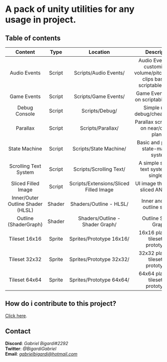 # A pack of unity utilities for any usage in project.

## Table of contents
| Content | Type | Location | Description |
| :---: | :---: | :---: | :---: |
| Audio Events | Script | Scripts/Audio Events/ | Audio Events with customizable volume/pitch/random clips based on scriptable objects |
| Game Events | Script | Scripts/Game Events/ | Game Events based on scriptable objects |
| Debug Console | Script | Scripts/Debug/ | Simple useful debug/cheat console  |
| Parallax | Script | Scripts/Parallax/ | Parallax script based on near/clipping planes |
| State Machine | Script | Scripts/State Machine/ | Basic and powerful state-machine system |
| Scrolling Text System | Script | Scripts/Scrolling Text/ | A simple scrolling text system with singleton |
| Sliced Filled Image | Script | Scripts/Extensions/Sliced Filled Image | UI image that can be sliced AND filled |
| Inner/Outer Outline Shader (HLSL) | Shader | Shaders/Outline - HLSL/ | Inner and outer outline shader |
| Outline (ShaderGraph) | Shader | Shaders/Outline - Shader Graph/ | Outline Shader Graph |
| Tileset 16x16 | Sprite | Sprites/Prototype 16x16/ | 16x16 platformer tileset for prototyping |
| Tileset 32x32 | Sprite | Sprites/Prototype 32x32/ | 32x32 platformer tileset for prototyping |
| Tileset 64x64 | Sprite | Sprites/Prototype 64x64/ | 64x64 platformer tileset for prototyping |

## How do i contribute to this project?
[Click here](CONTRIBUTING.md).

## Contact
**Discord**: *Gabriel Bigardi#2292*  
**Twitter**: *@BigardiGabriel*  
**Email**: *gabrielbigardi@hotmail.com*  

